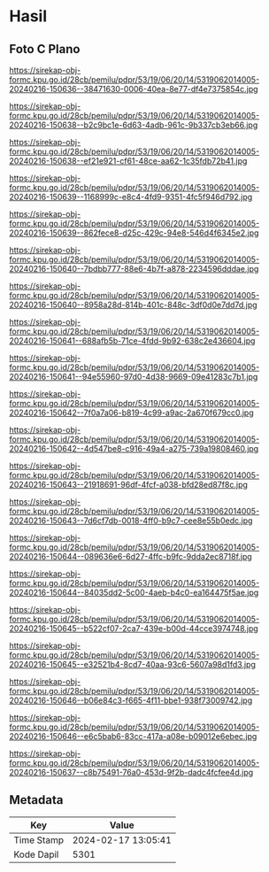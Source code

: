 # Hasil

## Foto C Plano

https://sirekap-obj-formc.kpu.go.id/28cb/pemilu/pdpr/53/19/06/20/14/5319062014005-20240216-150636--38471630-0006-40ea-8e77-df4e7375854c.jpg

https://sirekap-obj-formc.kpu.go.id/28cb/pemilu/pdpr/53/19/06/20/14/5319062014005-20240216-150638--b2c9bc1e-6d63-4adb-961c-9b337cb3eb66.jpg

https://sirekap-obj-formc.kpu.go.id/28cb/pemilu/pdpr/53/19/06/20/14/5319062014005-20240216-150638--ef21e921-cf61-48ce-aa62-1c35fdb72b41.jpg

https://sirekap-obj-formc.kpu.go.id/28cb/pemilu/pdpr/53/19/06/20/14/5319062014005-20240216-150639--1168999c-e8c4-4fd9-9351-4fc5f946d792.jpg

https://sirekap-obj-formc.kpu.go.id/28cb/pemilu/pdpr/53/19/06/20/14/5319062014005-20240216-150639--862fece8-d25c-429c-94e8-546d4f6345e2.jpg

https://sirekap-obj-formc.kpu.go.id/28cb/pemilu/pdpr/53/19/06/20/14/5319062014005-20240216-150640--7bdbb777-88e6-4b7f-a878-2234596dddae.jpg

https://sirekap-obj-formc.kpu.go.id/28cb/pemilu/pdpr/53/19/06/20/14/5319062014005-20240216-150640--8958a28d-814b-401c-848c-3df0d0e7dd7d.jpg

https://sirekap-obj-formc.kpu.go.id/28cb/pemilu/pdpr/53/19/06/20/14/5319062014005-20240216-150641--688afb5b-71ce-4fdd-9b92-638c2e436604.jpg

https://sirekap-obj-formc.kpu.go.id/28cb/pemilu/pdpr/53/19/06/20/14/5319062014005-20240216-150641--94e55960-97d0-4d38-9669-09e41283c7b1.jpg

https://sirekap-obj-formc.kpu.go.id/28cb/pemilu/pdpr/53/19/06/20/14/5319062014005-20240216-150642--7f0a7a06-b819-4c99-a9ac-2a670f679cc0.jpg

https://sirekap-obj-formc.kpu.go.id/28cb/pemilu/pdpr/53/19/06/20/14/5319062014005-20240216-150642--4d547be8-c916-49a4-a275-739a19808460.jpg

https://sirekap-obj-formc.kpu.go.id/28cb/pemilu/pdpr/53/19/06/20/14/5319062014005-20240216-150643--21918691-96df-4fcf-a038-bfd28ed87f8c.jpg

https://sirekap-obj-formc.kpu.go.id/28cb/pemilu/pdpr/53/19/06/20/14/5319062014005-20240216-150643--7d6cf7db-0018-4ff0-b9c7-cee8e55b0edc.jpg

https://sirekap-obj-formc.kpu.go.id/28cb/pemilu/pdpr/53/19/06/20/14/5319062014005-20240216-150644--089636e6-6d27-4ffc-b9fc-9dda2ec8718f.jpg

https://sirekap-obj-formc.kpu.go.id/28cb/pemilu/pdpr/53/19/06/20/14/5319062014005-20240216-150644--84035dd2-5c00-4aeb-b4c0-ea164475f5ae.jpg

https://sirekap-obj-formc.kpu.go.id/28cb/pemilu/pdpr/53/19/06/20/14/5319062014005-20240216-150645--b522cf07-2ca7-439e-b00d-44cce3974748.jpg

https://sirekap-obj-formc.kpu.go.id/28cb/pemilu/pdpr/53/19/06/20/14/5319062014005-20240216-150645--e32521b4-8cd7-40aa-93c6-5607a98d1fd3.jpg

https://sirekap-obj-formc.kpu.go.id/28cb/pemilu/pdpr/53/19/06/20/14/5319062014005-20240216-150646--b06e84c3-f665-4f11-bbe1-938f73009742.jpg

https://sirekap-obj-formc.kpu.go.id/28cb/pemilu/pdpr/53/19/06/20/14/5319062014005-20240216-150646--e6c5bab6-83cc-417a-a08e-b09012e6ebec.jpg

https://sirekap-obj-formc.kpu.go.id/28cb/pemilu/pdpr/53/19/06/20/14/5319062014005-20240216-150637--c8b75491-76a0-453d-9f2b-dadc4fcfee4d.jpg


## Metadata

| Key        | Value               |
| ---------- | ------------------- |
| Time Stamp | 2024-02-17 13:05:41 |
| Kode Dapil | 5301                |



